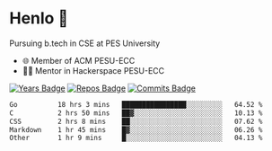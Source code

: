 
# Henlo 🌊

Pursuing b.tech in CSE at PES University

 - 🌐 Member of ACM PESU-ECC
 - 👨‍💻 Mentor in Hackerspace PESU-ECC

 [![Years Badge](https://badges.pufler.dev/years/bwaklog)](https://badges.pufler.dev) 
 [![Repos Badge](https://badges.pufler.dev/repos/bwaklog)](https://badges.pufler.dev)
 [![Commits Badge](https://badges.pufler.dev/commits/monthly/bwaklog)](https://badges.pufler.dev)

<!--START_SECTION:waka-->

```txt
Go          18 hrs 3 mins   ████████████████░░░░░░░░░   64.52 %
C           2 hrs 50 mins   ██▓░░░░░░░░░░░░░░░░░░░░░░   10.13 %
CSS         2 hrs 8 mins    ██░░░░░░░░░░░░░░░░░░░░░░░   07.62 %
Markdown    1 hr 45 mins    █▓░░░░░░░░░░░░░░░░░░░░░░░   06.26 %
Other       1 hr 9 mins     █░░░░░░░░░░░░░░░░░░░░░░░░   04.13 %
```

<!--END_SECTION:waka-->
